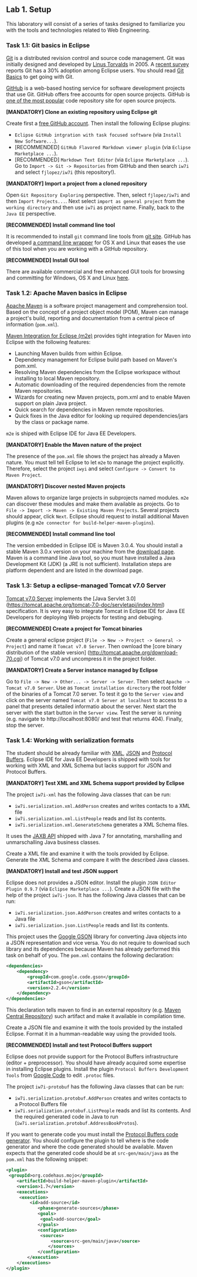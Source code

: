 ## Lab 1. Setup

This laboratory will consist of a series of tasks designed to familiarize you with the tools and
technologies related to Web Engineering.

### Task 1.1: Git basics in Eclipse

[Git](http://git-scm.com/) is a distributed revision control and source code management. Git was initially 
designed and developed by [Linus Torvalds](http://en.wikipedia.org/wiki/Linus_Torvalds) in 2005. A
[recent survey](http://ianskerrett.wordpress.com/2013/06/12/eclipse-community-survey-results-for-2013/) 
reports Git has a 30% adoption among Eclipse users. You should read 
[Git Basics](http://git-scm.com/book/en/Git-Basics) to get going with Git.

[GitHub](https://github.com/) is a web-based hosting service for software development projects that use Git.
GitHub offers free accounts for open source projects. GitHub is 
[one of the most popular](http://readwrite.com/2011/06/02/github-has-passed-sourceforge) code repository site
for open source projects.

**[MANDATORY] Clone an existing repository using Eclipse git**

Create first a [free GitHub account](https://github.com/signup/free). Then install the following Eclipse 
plugins:
* `Eclipse GitHub intgration with task focused software` (via `Install New Software...`).
* [RECOMMENDED] `GitHub Flavored Markdown viewer plugin`  (via `Eclipse Marketplace ...`).
* [RECOMMENDED] `Markdown Text Editor`  (via `Eclipse Marketplace ...`).
Go to `Import -> Git -> Repositories` from GitHub and then search `iw7i` and select `fjlopez/iw7i` (this
repository!).

**[MANDATORY] Import a project from a cloned repository**

Open `Git Repository Exploring` perspective. Then, select `fjlopez/iw7i` and then `Import Projects...`. 
Next select `import as general project` from the `working directory` and then use `iw7i` as project name.
Finally, back to the `Java EE` perspective.

**[RECOMMENDED] Install command line tool**

It is recommended to install `git` command line tools from [git site](http://git-scm.com/downloads). 
GitHub has developed [a command line wrapper](http://hub.github.com/) for OS X and Linux that eases the use
of this tool when you are working with a GitHub repository.

**[RECOMMENDED] Install GUI tool**

There are available commercial and free enhanced GUI tools for browsing and committing for Windows, OS X and
Linux [here](http://git-scm.com/downloads/guis).

### Task 1.2: Apache Maven basics in Eclipse

[Apache Maven](http://maven.apache.org/) is a software project management and comprehension tool. Based on 
the concept of a project object model (POM), Maven can manage a project's build, reporting and documentation 
from a central piece of information (`pom.xml`).

[Maven Integration for Eclipse (m2e)](http://eclipse.org/m2e/) provides tight integration for Maven into 
Eclipse with the following features:
* Launching Maven builds from within Eclipse.
* Dependency management for Eclipse build path based on Maven's pom.xml.
* Resolving Maven dependencies from the Eclipse workspace without installing to local Maven repository.
* Automatic downloading of the required dependencies from the remote Maven repositories.
* Wizards for creating new Maven projects, pom.xml and to enable Maven support on plain Java project.
* Quick search for dependencies in Maven remote repositories.
* Quick fixes in the Java editor for looking up required dependencies/jars by the class or package name.

`m2e` is shiped with Eclipse IDE for Java EE Developers. 

**[MANDATORY] Enable the Maven nature of the project**

The presence of the `pom.xml` file shows the project has already a Maven nature. You must tell
tell Eclipse to let `m2e` to manage the project explicitly. Therefore, select the project `iwyi` and select
`Configure -> Convert to Maven Project`.

**[MANDATORY] Discover nested Maven projects**

Maven allows to organize large projects in subprojects named modules. `m2e` can discover these modules and
make them available as projects. Go to `File -> Import -> Maven -> Existing Maven Projects`. Several projects 
should appear, click `Next`. Eclipse should request to install additional Maven plugins 
(e.g `m2e connector for build-helper-maven-plugins`).

**[RECOMMENDED] Install command line tool**

The version embedded in Eclipse IDE is Maven 3.0.4. You should install a stable Maven 3.0.x version on your
machine from the [download page](http://maven.apache.org/download.cgi). Maven is a command line Java tool, 
so you must have installed a Java Development Kit (JDK) (a JRE is not sufficient). Installation steps are 
platform dependent and are listed in the download page.

### Task 1.3: Setup a eclipse-managed Tomcat v7.0 Server

[Tomcat v7.0 Server](http://tomcat.apache.org/tomcat-7.0-doc/index.html) implements the [Java Servlet 3.0]
(https://tomcat.apache.org/tomcat-7.0-doc/servletapi/index.html) specification. It is very easy to integrate 
Tomcat in Eclipse IDE for Java EE Developers for deploying Web projects for testing and debuging. 

**[RECOMMENDED] Create a project for Tomcat binaries**

Create a general eclipse project (`File -> New -> Project -> General -> Project`) and name it 
`Tomcat v7.0 Server`. Then ownload the [core binary distribution of the stable version]
(http://tomcat.apache.org/download-70.cgi) of Tomcat v7.0 and uncompress it in the project folder.

**[MANDATORY] Create a Server instance managed by Eclipse**

Go to `File -> New -> Other... -> Server -> Server`. Then select `Apache -> Tomcat v7.0 Server`. Use as
`Tomcat installation directory` the root folder of the binaries of a Tomcat 7.0 server. To test it go
to the `Server view` and click on the server named `Tomcat v7.0 Server at localhost` to access to a panel
that presents detailed informatio about the server. Next start the server with the start button in the 
`Server view`. Test the server is running (e.g. navigate to http://localhost:8080/ and test that 
returns 404). Finally, stop the server.

### Task 1.4: Working with serialization formats

The student should be already familiar with [XML](), [JSON]() and [Protocol Buffers](). Eclipse IDE for Java EE Developers
is shipped with tools for working with XML and XML Schema but lacks support for JSON and Protocol Buffers.

**[MANDATORY] Test XML and XML Schema support provided by Eclipse**

The project `iw7i-xml` has the following Java classes that can be run:
* `iw7i.serialization.xml.AddPerson` creates and writes contacts to a XML file
* `iw7i.serialization.xml.ListPeople` reads and list its contents.
* `iw7i.serialization.xml.GenerateSchema` generates a XML Schema files.

It uses the [JAXB API](https://jaxb.java.net/) shipped with Java 7 for annotating, marshalling and 
unmarschalling Java business classes. 

Create a XML file and examine it with the tools provided by Eclipse. Generate the XML Schema and compare it with
the described Java classes.

**[MANDATORY] Install and test JSON support**

Eclipse does not provides a JSON editor. Install the plugin `JSON Editor Plugin 0.9.7` (via 
`Eclipse Marketplace ...`). Create a JSON file with the help of the project `iw7i-json`. It has the following
Java classes that can be run:
* `iw7i.serialization.json.AddPerson` creates and writes contacts to a Java file
* `iw7i.serialization.json.ListPeople` reads and list its contents.

This project uses the [Google GSON](https://code.google.com/p/google-gson/) library for converting Java objects into
a JSON representation and vice versa. You do not require to download such library and its dependences because Maven 
has already performed this task on behalf of you. The `pom.xml` contains the following declaration:

```xml
<dependencies>
	<dependency>
		<groupId>com.google.code.gson</groupId>
		<artifactId>gson</artifactId>
		<version>2.2.4</version>
	</dependency>
</dependencies>
```

This declaration tells maven to find in an external repository (e.g. [Maven Central Repository](http://search.maven.org/))
such artifact and make it available in compilation time.

Create a JSON file and examine it with the tools provided by the installed Eclipse. Format it in a humman-readable way 
using the provided tools.

**[RECOMMENDED] Install and test Protocol Buffers support**

Eclipse does not provide support for the Protocol Buffers infrastructure (editor + preprocessor). You should have already
acquired some expertise in installing Eclipse plugins. Install the plugin `Protocol Buffers Development Tools` from 
[Google Code](https://code.google.com/p/protobuf-dt/) to edit `.protoc` files. 

The project `iw7i-protobuf` has the following Java classes that can be run:
* `iw7i.serialization.protobuf.AddPerson` creates and writes contacts to a Protocol Buffers file
* `iw7i.serialization.protobuf.ListPeople` reads and list its contents.
And the required generated code in Java to run (`iw7i.serialization.protobuf.AddressBookProtos`).

If you want to generate code you must
install the [Protocol Buffers code generator](https://code.google.com/p/protobuf/). You should configure the plugin to
tell where is the code generator and where the code generated should be available. Maven expects that the generated code 
should be at `src-gen/main/java` as the `pom.xml` has the following snippet:

```xml
<plugin>
 <groupId>org.codehaus.mojo</groupId>
	<artifactId>build-helper-maven-plugin</artifactId>
	<version>1.7</version>
	<executions>
	 <execution>
		 <id>add-source</id>
			<phase>generate-sources</phase>
			<goals>
			 <goal>add-source</goal>
			</goals>
			<configuration>
			 <sources>
				 <source>src-gen/main/java</source>
				</sources>
			</configuration>
		</execution>
	</executions>
</plugin>
```

